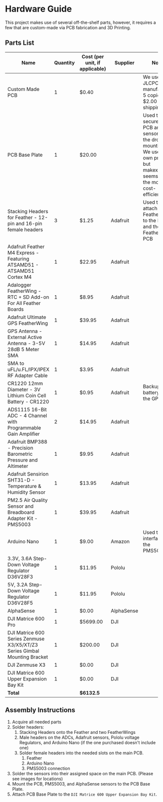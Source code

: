 # Hardware Guide

This project makes use of several off-the-shelf parts, however, it requires a few that are custom-made via PCB fabrication and 3D Printing.

## Parts List

| Name                                                                      | Quantity | Cost (per unit, if applicable) | Supplier   | Notes                                                                                                                                        |
| ------------------------------------------------------------------------- | -------- | ------------------------------ | ---------- | -------------------------------------------------------------------------------------------------------------------------------------------- |
| Custom Made PCB                                                           | 1        | \$0.40                         |            | We used JLCPCB to manufacture 5 copies for \$2.00 + shipping                                                                                 |
| PCB Base Plate                                                            | 1        | \$20.00                        |            | Used to secure the PCB and sensors to the drone's mounting kit. We used our own printer but makexyz.com seems to be the most cost-efficient. |
| Stacking Headers for Feather - 12-pin and 16-pin female headers           | 3        | \$1.25                         | Adafruit   | Used to attach the FeatherWings to the Feather and the Feather to the PCB                                                                    |
| Adafruit Feather M4 Express - Featuring ATSAMD51 - ATSAMD51 Cortex M4     | 1        | \$22.95                        | Adafruit   |                                                                                                                                              |
| Adalogger FeatherWing - RTC + SD Add-on For All Feather Boards            | 1        | \$8.95                         | Adafruit   |                                                                                                                                              |
| Adafruit Ultimate GPS FeatherWing                                         | 1        | \$39.95                        | Adafruit   |                                                                                                                                              |
| GPS Antenna - External Active Antenna - 3-5V 28dB 5 Meter SMA             | 1        | \$14.95                        | Adafruit   |                                                                                                                                              |
| SMA to uFL/u.FL/IPX/IPEX RF Adapter Cable                                 | 1        | \$3.95                         | Adafruit   |                                                                                                                                              |
| CR1220 12mm Diameter - 3V Lithium Coin Cell Battery - CR1220              | 1        | \$0.95                         | Adafruit   | Backup battery for the GPS                                                                                                                   |
| ADS1115 16-Bit ADC - 4 Channel with Programmable Gain Amplifier           | 2        | \$14.95                        | Adafruit   |                                                                                                                                              |
| Adafruit BMP388 - Precision Barometric Pressure and Altimeter             | 1        | \$9.95                         | Adafruit   |                                                                                                                                              |
| Adafruit Sensirion SHT31-D - Temperature & Humidity Sensor                | 1        | \$13.95                        | Adafruit   |                                                                                                                                              |
| PM2.5 Air Quality Sensor and Breadboard Adapter Kit - PMS5003             | 1        | \$39.95                        | Adafruit   |                                                                                                                                              |
| Arduino Nano                                                              | 1        | \$9.00                         | Amazon     | Used to interface with the PMS5003                                                                                                           |
| 3.3V, 3.6A Step-Down Voltage Regulator D36V28F3                           | 1        | \$11.95                        | Pololu     |                                                                                                                                              |
| 5V, 3.2A Step-Down Voltage Regulator D36V28F5                             | 1        | \$11.95                        | Pololu     |                                                                                                                                              |
| AlphaSense                                                                | 1        | \$0.00                         | AlphaSense |                                                                                                                                              |
| DJI Matrice 600 Pro                                                       | 1        | \$5699.00                      | DJI        |                                                                                                                                              |
| DJI Matrice 600 Series Zenmuse X3/X5/XT/Z3 Series Gimbal Mounting Bracket | 1        | \$200.00                       | DJI        |                                                                                                                                              |
| DJI Zenmuse X3                                                            | 1        | \$0.00                         | DJI        |                                                                                                                                              |
| DJI Matrice 600 Upper Expansion Bay Kit                                   | 1        | \$0.00                         | DJI        |                                                                                                                                              |
| **Total**                                                                 |          | **\$6132.5**                   |            |                                                                                                                                              |

## Assembly Instructions

1. Acquire all needed parts
2. Solder headers:
    1. Stacking Headers onto the Feather and two FeatherWings
    2. Male headers on the ADCs, Adafruit sensors, Pololu voltage Regulators, and Arduino Nano (if the one purchased doesn't include one)
    3. Solder female headers into the needed slots on the main PCB.
        1. Feather
        2. Arduino Nano
        3. PMS5003 connection
3. Solder the sensors into their assigned space on the main PCB. (Please see images for locations)
4. Mount the PCB, PMS5003, and AlphaSense sensors to the PCB Base Plate.
5. Attach PCB Base Plate to the `DJI Matrice 600 Upper Expansion Bay Kit`.
